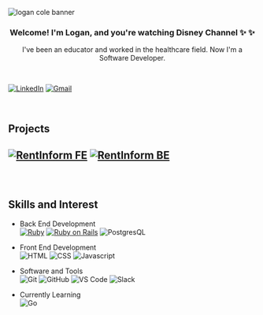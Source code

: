 ![logan cole banner](https://user-images.githubusercontent.com/112587650/254411530-d5c0e083-5642-4032-a969-431f973db5a0.gif)

<h3 align="center"> Welcome! I'm Logan, and you're watching Disney Channel ✨ ✨ </h3>
<p align="center"> I've been an educator and worked in the healthcare field. Now I'm a Software Developer. </p>

<br>

[![LinkedIn](https://img.shields.io/badge/linkedin-%230077B5.svg?style=for-the-badge&logo=linkedin&logoColor=white)](https://www.linkedin.com/in/logan-cole-exasper) [![Gmail](https://img.shields.io/badge/Gmail-D14836?style=for-the-badge&logo=gmail&logoColor=white)](mailto:logancole.exasper@gmail.com)

<br>

<h2> Projects <h2>
  
[![RentInform FE](https://github-readme-stats.vercel.app/api/pin/?username=rentinform&repo=rent-inform-fe)](https://github.com/rentinform/)
[![RentInform BE](https://github-readme-stats.vercel.app/api/pin/?username=rentinform&repo=be-rent-inform)](https://github.com/rentinform/)

<br>

<h2> Skills and Interest </h2>

- Back End Development <br>
[![Ruby](https://img.shields.io/badge/Ruby-CC342D?style=for-the-badge&logo=ruby&logoColor=white)](https://ruby-lang.org)
[![Ruby on Rails](https://img.shields.io/badge/Ruby_on_Rails-CC0000?style=for-the-badge&logo=ruby-on-rails&logoColor=white)](https://rubyonrails.org/)
![PostgresQL](https://img.shields.io/badge/PostgreSQL-316192?style=for-the-badge&logo=postgresql&logoColor=white)

- Front End Development <br>
![HTML](https://img.shields.io/badge/HTML5-E34F26?style=for-the-badge&logo=html5&logoColor=white)
![CSS](https://img.shields.io/badge/CSS3-1572B6?style=for-the-badge&logo=css3&logoColor=white)
![Javascript](https://img.shields.io/badge/JavaScript-F7DF1E?style=for-the-badge&logo=javascript&logoColor=black)

- Software and Tools <br>
![Git](https://img.shields.io/badge/GIT-E44C30?style=for-the-badge&logo=git&logoColor=white)
![GitHub](https://img.shields.io/badge/GitHub-100000?style=for-the-badge&logo=github&logoColor=white)
![VS Code](https://img.shields.io/badge/Visual_Studio_Code-0078D4?style=for-the-badge&logo=visual%20studio%20code&logoColor=white)
![Slack](https://img.shields.io/badge/Slack-4A154B?style=for-the-badge&logo=slack&logoColor=white)

- Currently Learning <br>
![Go](https://img.shields.io/badge/Go-00ADD8?style=for-the-badge&logo=go&logoColor=white)

  
<!--
### Hi there 👋
**exasperlnc/exasperlnc** is a ✨ _special_ ✨ repository because its `README.md` (this file) appears on your GitHub profile.

Here are some ideas to get you started:

- 🔭 I’m currently working on ...
- 🌱 I’m currently learning Java!
- 👯 I’m looking to collaborate on ...
- 🤔 I’m looking for help with ...
- 💬 Ask me about ...
- 📫 How to reach me: ...
- 😄 Pronouns: ...
- ⚡ Fun fact: ...
-->
